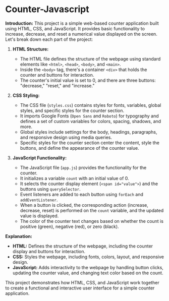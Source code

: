 # Counter-Javascript
**Introduction:**
This project is a simple web-based counter application built using HTML, CSS, and JavaScript. It provides basic functionality to increase, decrease, and reset a numerical value displayed on the screen. Let's break down each part of the project:

1. **HTML Structure:**
   - The HTML file defines the structure of the webpage using standard elements like `<html>`, `<head>`, `<body>`, and `<main>`.
   - Inside the `<body>` tag, there's a container `<div>` that holds the counter and buttons for interaction.
   - The counter's initial value is set to 0, and there are three buttons: "decrease," "reset," and "increase."

2. **CSS Styling:**
   - The CSS file (`styles.css`) contains styles for fonts, variables, global styles, and specific styles for the counter section.
   - It imports Google Fonts (`Open Sans` and `Roboto`) for typography and defines a set of custom variables for colors, spacing, shadows, and more.
   - Global styles include settings for the body, headings, paragraphs, and responsive design using media queries.
   - Specific styles for the counter section center the content, style the buttons, and define the appearance of the counter value.

3. **JavaScript Functionality:**
   - The JavaScript file (`app.js`) provides the functionality for the counter.
   - It initializes a variable `count` with an initial value of 0.
   - It selects the counter display element (`<span id="value">`) and the buttons using `querySelector`.
   - Event listeners are added to each button using `forEach` and `addEventListener`.
   - When a button is clicked, the corresponding action (increase, decrease, reset) is performed on the `count` variable, and the updated value is displayed.
   - The color of the counter text changes based on whether the count is positive (green), negative (red), or zero (black).

**Explanation:**
- **HTML:** Defines the structure of the webpage, including the counter display and buttons for interaction.
- **CSS:** Styles the webpage, including fonts, colors, layout, and responsive design.
- **JavaScript:** Adds interactivity to the webpage by handling button clicks, updating the counter value, and changing text color based on the count.

This project demonstrates how HTML, CSS, and JavaScript work together to create a functional and interactive user interface for a simple counter application.
